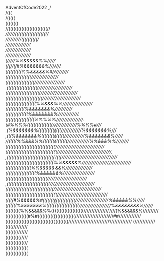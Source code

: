 AdventOfCode2022
                                       ,/                                       
                                      /(((                                      
                                     /(((((                                     
                                    ((((((((                                    
                          //((((((((((((((((((((((((//                          
                          *//////((((((((((((((((((((/                          
                             *//////////((((((((((/                             
                                ///////////////(                                
                                ////////////////                                
                                ////////(///////*                               
                              (/////%%&&&&&%%/////                              
                            (((//((#%&&&&&&&%///////.                           
                          ((((((((((%%&&&&&%#//////////                         
                        ((((((((((((((((/////////////////                       
                      ((((((((((((((((((///////////////////                     
                   .((((((((((((((((((((/////////////////////                   
                  ((((((((((((((((((((((///////////////////////                 
                 (((((((((((((((((((((((////////////////////////                
                  (((((((((((((((((((%%&&&%%///////////////////                 
                        ((((((((((((%&&&&&&&%///////////                        
                      ((((((((((((((%&&&&&&&%/////////////.                     
                    ((((((((((((((((((%%%%%/////////////////.                   
                  (#%%%%((((((((((((((((///////////////%%%%#///                 
               .(%&&&&&&&%((((((((((((((/////////////%&&&&&&&%///               
             ,(((%&&&&&&&%((((((((((((((////////////(%&&&&&&&%/////             
           /((((((%%&&&%%(((((((((((((((//////////////%%&&&%%////////           
         (((((((((((((((((((((((((((((((///////////////////////////////         
       (((((((((((((((((((((((((((((((((/////////////////////////////////.      
     ,((((((((((((((((((((((((((((((((((///////////////////////////////////     
      ((((((((((((((((((((((((((((((%%&&&&&%///////////////////////////////     
                   ((((((((((((((((%%&&&&&&&%/////////////////                  
                 (((((((((((((((((((%&&&&&&%(///////////////////                
               ((((((((((((((((((((((((((/////////////////////////              
            ,(((((((((((((((((((((((((((////////////////////////////            
          ((((((((((((((((((((((((((((((//////////////////////////////          
        ((((((((((((((((((((((((((((((((////////////////////////////////        
      (((((#%&&&&&%#((((((((((((((((((((/////////////////////%&&&&&%%/////      
    (((((((%&&&&&&&%((((((((((((((((((((////////////////////%&&&&&&&&%//////*   
  (((((((((%%&&&&&%%((((((((((((((((((((////////////////////(%&&&&&&%////////// 
((((((((((((((#%#(((((((((((((((((((((((////////////////////////##//////////////
 (((((((((((((((((((((((((((((((((((((((////////////////////////////////////////
                                 (/////////////                                 
                                 ((((//////////                                 
                                 (((((((///////                                 
                                 (((((((((/////                                 
                                 ((((((((((((//                                 
                                 ((((((((((((((                                 
                                 ((((((((((((((   

